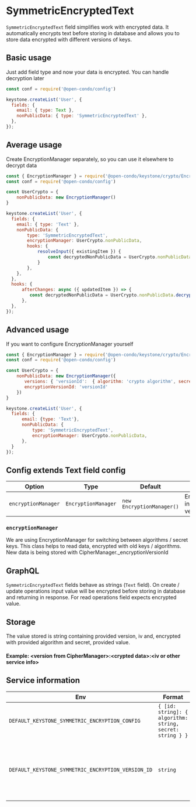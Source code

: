 # SymmetricEncryptedText

`SymmetricEncryptedText` field simplifies work with encrypted data. It automatically encrypts text before storing in
database and allows you to store data encrypted with different versions of keys.

## Basic usage
Just add field type and now your data is encrypted. You can handle decryption later

```js
const conf = require('@open-condo/config')

keystone.createList('User', {
  fields: {
    email: { type: Text },
    nonPublicData: { type: 'SymmetricEncryptedText' },
  },
});
```

## Average usage
Create EncryptionManager separately, so you can use it elsewhere to decrypt data

```js
const { EncryptionManager } = require('@open-condo/keystone/crypto/EncryptionManager');
const conf = require('@open-condo/config')

const UserCrypto = {
    nonPublicData: new EncryptionManager()
}

keystone.createList('User', {
  fields: {
    email: { type: 'Text' },
    nonPublicData: { 
        type: 'SymmetricEncryptedText',
        encryptionManager: UserCrypto.nonPublicData,
        hooks: {
            resolveInput({ existingItem }) {
                const decryptedNonPublicData = UserCrypto.nonPublicData.decrypt(existingItem.nonPublicData)
            }
        },
    },
  },
  hooks: {
      afterChanges: async ({ updatedItem }) => {
         const decryptedNonPublicData = UserCrypto.nonPublicData.decrypt(updatedItem.nonPublicData)
      },   
  }, 
});
```

## Advanced usage
If you want to configure EncryptionManager yourself

```js
const { EncryptionManager } = require('@open-condo/keystone/crypto/EncryptionManager');
const conf = require('@open-condo/config')

const UserCrypto = {
    nonPublicData: new EncryptionManager({
       versions: { 'versionId':  { algorithm: 'crypto algorithm', secret: 'your secret key' } },
       encryptionVersionId: 'versionId'
    })
}

keystone.createList('User', {
  fields: {
      email: {type: 'Text'},
      nonPublicData: {
          type: 'SymmetricEncryptedText',
          encryptionManager: UserCrypto.nonPublicData,
      },
  }
});
```

## Config extends Text field config

| Option              | Type                | Default                   | Description                               |
|---------------------|---------------------|---------------------------|-------------------------------------------|
| `encryptionManager` | `EncryptionManager` | `new EncryptionManager()` | EncryptionManager instance with versions. |

### `encryptionManager`

We are using EncryptionManager for switching between algorithms / secret keys. This class helps to read data, 
encrypted with old keys / algorithms. New data is being stored with CipherManager._encryptionVersionId

## GraphQL

`SymmetricEncryptedText` fields behave as strings (`Text` field). On create / update operations input value will be
encrypted before storing in database and returning in response. For read operations field expects encrypted value.

## Storage

The value stored is string containing provided version, iv and, encrypted with provided algorithm and secret, provided value.
#### Example: \<version from CipherManager\>:\<crypted data\>:\<iv or other service info\>

## Service information

| Env                                                | Format                                                    | Description                                                       |
|----------------------------------------------------|-----------------------------------------------------------|-------------------------------------------------------------------|
| `DEFAULT_KEYSTONE_SYMMETRIC_ENCRYPTION_CONFIG`     | `{ [id: string]: { algorithm: string, secret: string } }` | Default versions                                                  |
| `DEFAULT_KEYSTONE_SYMMETRIC_ENCRYPTION_VERSION_ID` | `string`                                                  | Default version id from default versions to encrypt new data with |
